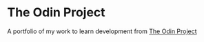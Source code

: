 # The Odin Project

A portfolio of my work to learn development from <a href="https://www.theodinproject.com/" target=_blank>The Odin Project</a>